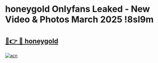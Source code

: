 # honeygold Onlyfans Leaked - New Video & Photos March 2025 !8sl9m

# <h2><a href="https://mtt7nb.iuczelnia.edu.pl?title=honeygold&ref=8sl9m">🔗👉 🔴 honeygold</a></h2>

[![acn](https://github.com/user-attachments/assets/0f9c940e-d8b0-45ae-aac7-cd30a18b3e1c)](https://mtt7nb.iuczelnia.edu.pl?title=honeygold&ref=8sl9m)

